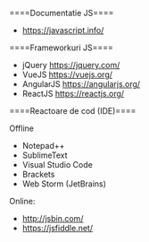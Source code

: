 ====Documentatie JS====

* https://javascript.info/


====Frameworkuri JS====

* jQuery https://jquery.com/
* VueJS https://vuejs.org/
* AngularJS https://angularjs.org/
* ReactJS https://reactjs.org/

====Reactoare de cod (IDE)====

Offline

* Notepad++
* SublimeText
* Visual Studio Code
* Brackets
* Web Storm (JetBrains)

Online:
 
* http://jsbin.com/
* https://jsfiddle.net/
